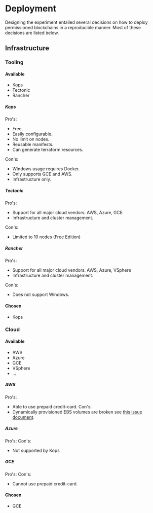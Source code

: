 # Deployment
Designing the experiment entailed several decisions on how to deploy permissioned blockchains in a reproducible manner.
Most of these decisions are listed below.

## Infrastructure
### Tooling
#### Available
- Kops
- Tectonic
- Rancher

##### Kops
Pro's:
- Free.
- Easily configurable.
- No limit on nodes.
- Reusable manifests.
- Can generate terraform resources.

Con's:
- Windows usage requires Docker.
- Only supports GCE and AWS.
- Infrastructure only.

##### Tectonic
Pro's:
- Support for all major cloud vendors. AWS, Azure, GCE
- Infrastructure and cluster management.

Con's:
- Limited to 10 nodes (Free Edition)

##### Rancher
Pro's:
- Support for all major cloud vendors. AWS, Azure, VSphere
- Infrastructure and cluster management.

Con's:
- Does not support Windows.

#### Chosen
- Kops

### Cloud

#### Available
- AWS
- Azure
- GCE
- VSphere
- ...

##### AWS
Pro's:
- Able to use prepaid credit-card.
Con's:
- Dynamically provisioned EBS volumes are broken see [this issue document](/known-issues/dynamic-provisioning-on-aws.md).

##### Azure
Pro's:
Con's:
- Not supported by Kops

##### GCE
Pro's:
Con's:
- Cannot use prepaid credit-card.

#### Chosen
- GCE